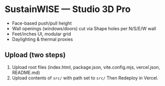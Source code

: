 # SustainWISE — Studio 3D Pro
- Face-based push/pull height
- Wall openings (windows/doors) cut via Shape holes per N/S/E/W wall
- Feet/inches UI, modular grid
- Daylighting & thermal proxies

## Upload (two steps)
1) Upload root files (index.html, package.json, vite.config.mjs, vercel.json, README.md)
2) Upload contents of `src/` with path set to `src/`
Then Redeploy in Vercel.
